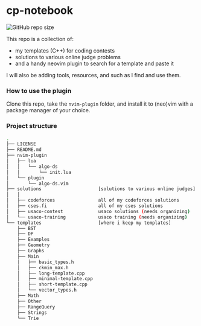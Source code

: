 # cp-notebook

![GitHub repo size](https://img.shields.io/github/repo-size/colding10/cp-notebook?style=for-the-badge)

This repo is a collection of:

- my templates (C++) for coding contests
- solutions to various online judge problems
- and a handy neovim plugin to search for a template and paste it

I will also be adding tools, resources, and such as I find and use them.

### How to use the plugin

Clone this repo, take the `nvim-plugin` folder, and install it to (neo)vim with a package manager of your choice.

### Project structure

```bash
.
├── LICENSE
├── README.md
├── nvim-plugin
│   ├── lua
│   │   └── algo-ds
│   │       └── init.lua
│   └── plugin
│       └── algo-ds.vim
├── solutions                     [solutions to various online judges]
│   │
│   ├── codeforces                all of my codeforces solutions
│   ├── cses.fi                   all of my cses solutions
│   ├── usaco-contest             usaco solutions (needs organizing)
│   └── usaco-training            usaco training (needs organizing)
└── templates                     [where i keep my templates]
    ├── BST
    ├── DP
    ├── Examples
    ├── Geometry
    ├── Graphs
    ├── Main
    │   ├── basic_types.h
    │   ├── ckmin_max.h
    │   ├── long-template.cpp
    │   ├── minimal-template.cpp
    │   ├── short-template.cpp
    │   └── vector_types.h
    ├── Math
    ├── Other
    ├── RangeQuery
    ├── Strings
    └── Trie
```

